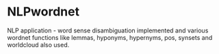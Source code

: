 # NLPwordnet
NLP application - word sense disambiguation implemented and various wordnet functions like lemmas, hyponyms, hypernyms, pos, synsets and worldcloud also used.
